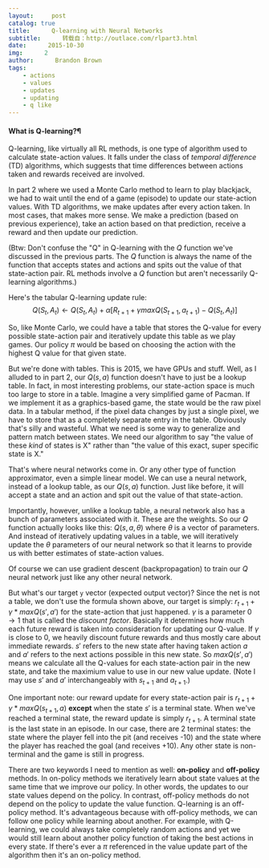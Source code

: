 ```yaml
---
layout:     post
catalog: true
title:      Q-learning with Neural Networks
subtitle:      转载自：http://outlace.com/rlpart3.html
date:      2015-10-30
img:      2
author:      Brandon Brown
tags:
    - actions
    - values
    - updates
    - updating
    - q like
---
```


#### What is Q-learning?¶

Q-learning, like virtually all RL methods, is one type of algorithm used to calculate state-action values. It falls under the class of *temporal difference* (TD) algorithms, which suggests that time differences between actions taken and rewards received are involved.

In part 2 where we used a Monte Carlo method to learn to play blackjack, we had to wait until the end of a game (episode) to update our state-action values. With TD algorithms, we make updates after every action taken. In most cases, that makes more sense. We make a prediction (based on previous experience), take an action based on that prediction, receive a reward and then update our prediction.

(Btw: Don't confuse the "Q" in Q-learning with the $Q$ function we've discussed in the previous parts. The $Q$ function is always the name of the function that accepts states and actions and spits out the value of that state-action pair. RL methods involve a $Q$ function but aren't necessarily Q-learning algorithms.)

Here's the tabular Q-learning update rule:
$$Q(S_t, A_t) \leftarrow Q(S_t, A_t) + \alpha[R_{t+1} + \gamma maxQ(S_{t+1}, a_{t+1}) - Q(S_t, A_t)]$$

So, like Monte Carlo, we could have a table that stores the Q-value for every possible state-action pair and iteratively update this table as we play games. Our policy $\pi$ would be based on choosing the action with the highest Q value for that given state.

But we're done with tables. This is 2015, we have GPUs and stuff. Well, as I alluded to in part 2, our $Q(s,a)$ function doesn't have to just be a lookup table. In fact, in most interesting problems, our state-action space is much too large to store in a table. Imagine a very simplified game of Pacman. If we implement it as a graphics-based game, the state would be the raw pixel data. In a tabular method, if the pixel data changes by just a single pixel, we have to store that as a completely separate entry in the table. Obviously that's silly and wasteful. What we need is some way to generalize and pattern match between states. We need our algorithm to say "the value of these *kind* of states is X" rather than "the value of this exact, super specific state is X."

That's where neural networks come in. Or any other type of function approximator, even a simple linear model. We can use a neural network, instead of a lookup table, as our $Q(s,a)$ function. Just like before, it will accept a state and an action and spit out the value of that state-action.

Importantly, however, unlike a lookup table, a neural network also has a bunch of parameters associated with it. These are the weights. So our $Q$ function actually looks like this: $Q(s, a, \theta)$ where $\theta$ is a vector of parameters. And instead of iteratively updating values in a table, we will iteratively update the $\theta$ parameters of our neural network so that it learns to provide us with better estimates of state-action values.

Of course we can use gradient descent (backpropagation) to train our $Q$ neural network just like any other neural network.

But what's our target `y` vector (expected output vector)? Since the net is not a table, we don't use the formula shown above, our target is simply: $r_{t+1} + \gamma * maxQ(s', a')$ for the state-action that just happened. $\gamma$ is a parameter $0\rightarrow1$ that is called the *discount factor*. Basically it determines how much each future reward is taken into consideration for updating our Q-value. If $\gamma$ is close to 0, we heavily discount future rewards and thus mostly care about immediate rewards. $s'$ refers to the new state after having taken action $a$ and $a'$ refers to the next actions possible in this new state. So $maxQ(s', a')$ means we calculate all the Q-values for each state-action pair in the new state, and take the maximium value to use in our new value update. (Note I may use $s' \text{ and } a'$ interchangeably with $s_{t+1} \text{ and } a_{t+1}$.)

One important note: our reward update for every state-action pair is $r_{t+1} + \gamma*maxQ(s_{t+1}, a)$ **except** when the state $s'$ is a terminal state. When we've reached a terminal state, the reward update is simply $r_{t+1}$. A terminal state is the last state in an episode. In our case, there are 2 terminal states: the state where the player fell into the pit (and receives -10) and the state where the player has reached the goal (and receives +10). Any other state is non-terminal and the game is still in progress.

There are two keywords I need to mention as well: **on-policy** and **off-policy** methods. In on-policy methods we iteratively learn about state values at the same time that we improve our policy. In other words, the updates to our state values depend on the policy. In contrast, off-policy methods do not depend on the policy to update the value function. Q-learning is an off-policy method. It's advantageous because with off-policy methods, we can follow one policy while learning about another. For example, with Q-learning, we could always take completely random actions and yet we would still learn about another policy function of taking the best actions in every state. If there's ever a $\pi$ referenced in the value update part of the algorithm then it's an on-policy method.
